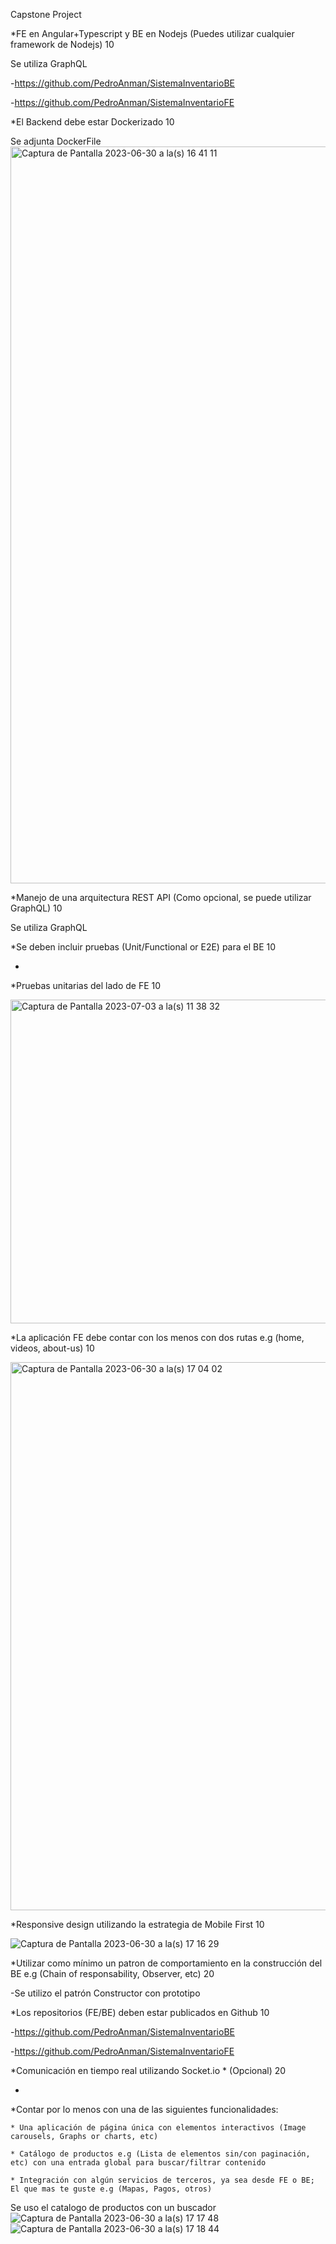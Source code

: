Capstone Project

*FE en Angular+Typescript y BE en Nodejs (Puedes utilizar cualquier framework de Nodejs)	10

   Se utiliza GraphQL
   
   -https://github.com/PedroAnman/SistemaInventarioBE
   
   -https://github.com/PedroAnman/SistemaInventarioFE


*El Backend debe estar Dockerizado	10

   Se adjunta DockerFile
   <img width="1179" alt="Captura de Pantalla 2023-06-30 a la(s) 16 41 11"       src="https://github.com/PedroAnman/WizeLine/assets/61468851/9a0b7334-8589-48c2-88c7-bed5f403cbfd">


*Manejo de una arquitectura REST API (Como opcional, se puede utilizar GraphQL)	10

   Se utiliza GraphQL


*Se deben incluir pruebas (Unit/Functional or E2E) para el BE	10

   -


*Pruebas unitarias del lado de FE	10

   <img width="518" alt="Captura de Pantalla 2023-07-03 a la(s) 11 38 32" src="https://github.com/PedroAnman/WizeLine/assets/61468851/0aa5bc92-edfa-4593-8a97-f7c8447312db">



*La aplicación FE debe contar con los menos con dos rutas e.g (home, videos, about-us)	10

   <img width="877" alt="Captura de Pantalla 2023-06-30 a la(s) 17 04 02" src="https://github.com/PedroAnman/WizeLine/assets/61468851/de34565b-de65-4d6d-ae53-e80f4a28231e">


*Responsive design utilizando la estrategia de Mobile First	10

   ![Captura de Pantalla 2023-06-30 a la(s) 17 16 29](https://github.com/PedroAnman/WizeLine/assets/61468851/9cc12512-7ce7-4f0c-b6b2-0e153b0cc2f5)


*Utilizar como mínimo un patron de comportamiento en la construcción del BE e.g (Chain of responsability, Observer, etc)	20

   -Se utilizo el patrón Constructor con prototipo


*Los repositorios (FE/BE) deben estar publicados en Github	10

   -https://github.com/PedroAnman/SistemaInventarioBE
   
   -https://github.com/PedroAnman/SistemaInventarioFE


*Comunicación en tiempo real utilizando Socket.io * (Opcional)	20

   -


*Contar por lo menos con una de las siguientes funcionalidades:

    * Una aplicación de página única con elementos interactivos (Image carousels, Graphs or charts, etc)
    
    * Catálogo de productos e.g (Lista de elementos sin/con paginación, etc) con una entrada global para buscar/filtrar contenido
    
    * Integración con algún servicios de terceros, ya sea desde FE o BE; El que mas te guste e.g (Mapas, Pagos, otros)
    

   Se uso el catalogo de productos con un buscador
   ![Captura de Pantalla 2023-06-30 a la(s) 17 17 48](https://github.com/PedroAnman/WizeLine/assets/61468851/11a89404-4b66-4b19-95de-4c9e221387d0)
   ![Captura de Pantalla 2023-06-30 a la(s) 17 18 44](https://github.com/PedroAnman/WizeLine/assets/61468851/60369cc9-08e5-4018-8575-fc81c2071687)

